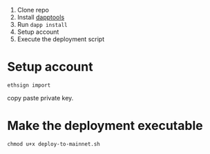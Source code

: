 1. Clone repo
2. Install [dapptools](https://github.com/dapphub/dapptools#installation)
3. Run `dapp install`
4. Setup account
5. Execute the deployment script

# Setup account

    ethsign import

copy paste private key.

# Make the deployment executable

    chmod u+x deploy-to-mainnet.sh
